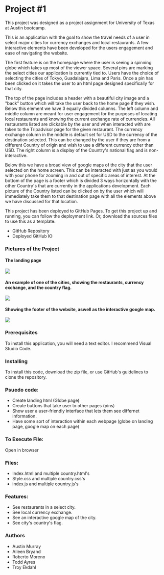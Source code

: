 # Project #1
This project was designed as a project assignment for University of Texas at Austin bootcamp.

This is an application with the goal to show the travel needs of a user in select major cities for currency exchanges and local restaurants. A few interactive elements have been developed for the users engagement and ease of navigating the website. 

The first feature is on the homepage where the user is seeing a spinning globe which takes up most of the viewer space. Several pins are marking the select cities our application is currently tied to. Users have the choice of selecting the cities of Tokyo, Guadalajara, Lima and Paris. Once a pin has been clicked on it takes the user to an html page designed specifically for that city. 

The top of the page includes a header with a beautiful city image and a "back" button which will take the user back to the home page if they wish. Below this element we have 3 equally divided columns. The left column and middle column are meant for user engagement for the purposes of locating local restaurants and knowing the current exchange rate of currencies. All restaurants listed are clickable by the user and when interacted with are taken to the Tripadvisor page for the given restaurant. The currency exchange column in the middle is default set for USD to the currency of the destination selected. This can be changed by the user if they are from a different Country of origin and wish to use a different currency other than USD. The right column is a display of the Country's national flag and is non-interactive.

Below this we have a broad view of google maps of the city that the user selected on the home screen. This can be interacted with just as you would with your phone for zooming in and out of specific areas of interest. At the bottom of the page is a footer which is divided 3 ways horizontally with the other Country's that are currently in the applications development. Each picture of the Country listed can be clicked on by the user which will immediately take them to that destination page with all the elements above we have discussed for that location.

This project has been deployed to GitHub Pages. To get this project up and running, you can follow the deployment link. Or, download the sources files to use this as a template.

- GitHub Repository
- Deployed GitHub IO

### Pictures of the Project
#### The landing page
![](https://i.gyazo.com/0cfa35a90803d16450ac2cc362b2491c.png)

#### An example of one of the cities, showing the restaurants, currency exchange, and the country flag.
![](https://i.gyazo.com/28dc527f33e40102492324b8c2ec2fc6.jpg)

#### Showing the footer of the website, aswell as the interactive google map.
![](https://i.gyazo.com/9194b72a8d3dc26409fbaa7575524337.png)

### Prerequisites
To install this application, you will need a text editor. I recommend Visual Studio Code.

### Installing
To install this code, download the zip file, or use GitHub's guidelines to clone the repository.

### Psuedo code:
- Create landing html (Globe page)
- Create buttons that take user to other pages (pins)
- Show user a user-friendly interface that lets them see differnet information.
- Have some sort of interaction within each webpage (globe on landing page, google map on each page)

### To Execute File:
Open in browser

### Files:
- Index.html and multiple country.html's
- Style.css and multiple country.css's
- index.js and multiple country.js's

### Features:
- See restaurants in a select city.
- See local currency exchange.
- See an interactive google map of the city.
- See city's country's flag.

### Authors
- Austin Murray
- Aileen Bryand
- Roberto Moreno
- Todd Ayres
- Troy Ekdahl
